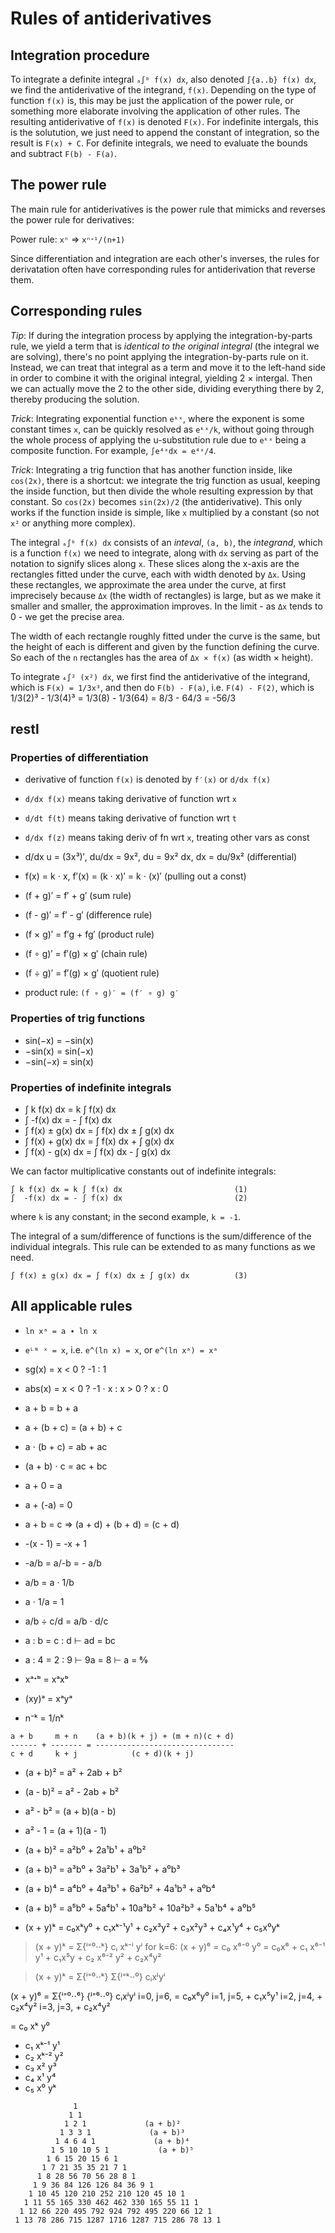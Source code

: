 # Rules of antiderivatives

## Integration procedure

To integrate a definite integral `ₐ∫ᵇ f(x) dx`, also denoted `∫{a..b} f(x) dx`, we find the antiderivative of the integrand, `f(x)`. Depending on the type of function `f(x)` is, this may be just the application of the power rule, or something more elaborate involving the application of other rules. The resulting antiderivative of `f(x)` is denoted `F(x)`. For indefinite intergals, this is the solutution, we just need to append the constant of integration, so the result is `F(x) + C`. For definite integrals, we need to evaluate the bounds and subtract `F(b) - F(a)`.

## The power rule

The main rule for antiderivatives is the power rule that mimicks and reverses the power rule for derivatives:

Power rule: `xⁿ` ⇒ `xⁿᐩ¹/(n+1)`

Since differentiation and integration are each other's inverses, the rules for derivatation often have corresponding rules for antiderivation that reverse them.

## Corresponding rules

*Tip*: If during the integration process by applying the integration-by-parts rule, we yield a term that is *identical to the original integral* (the integral we are solving), there's no point applying the integration-by-parts rule on it. Instead, we can treat that integral as a term and move it to the left-hand side in order to combine it with the original integral, yielding 2 × intergal. Then we can actually move the 2 to the other side, dividing everything there by 2, thereby producing the solution.

*Trick*: Integrating exponential function `eᵏˣ`, where the exponent is some constant times `x`, can be quickly resolved as `eᵏˣ/k`, without going through the whole process of applying the u-substitution rule due to `eᵏˣ` being a composite function. For example, `∫e⁴ˣdx = e⁴ˣ/4`.

*Trick*: Integrating a trig function that has another function inside, like `cos(2x)`, there is a shortcut: we integrate the trig function as usual, keeping the inside function, but then divide the whole resulting expression by that constant. So `cos(2x)` becomes `sin(2x)/2` (the antiderivative). This only works if the function inside is simple, like `x` multiplied by a constant (so not `x²` or anything more complex).


The integral `ₐ∫ᵇ f(x) dx` consists of an *inteval*, `(a, b)`, the *integrand*, which is a function `f(x)` we need to integrate, along with `dx` serving as part of the notation to signify slices along `x`. These slices along the x-axis are the rectangles fitted under the curve, each with width denoted by `Δx`. Using these rectangles, we approximate the area under the curve, at first imprecisely because `Δx` (the width of rectangles) is large, but as we make it smaller and smaller, the approximation improves. In the limit - as `Δx` tends to 0 - we get the precise area.

The width of each rectangle roughly fitted under the curve is the same, but the height of each is different and given by the function defining the curve. So each of the `n` rectangles has the area of `Δx × f(x)` (as width × height).



To integrate `₄∫² (x²) dx`, we first find the antiderivative of the integrand, which is `F(x) = 1/3x³`, and then do `F(b) - F(a)`, i.e. `F(4) - F(2)`, which is   
1/3(2)³ - 1/3(4)³ =
1/3(8) - 1/3(64) =
8/3 - 64/3 = -56/3


## restl

### Properties of differentiation

- derivative of function `f(x)` is denoted by `f′(x)` or `d/dx f(x)`
- `d/dx f(x)` means taking derivative of function wrt `x`
- `d/dt f(t)` means taking derivative of function wrt `t`
- `d/dx f(z)` means taking deriv of fn wrt `x`, treating other vars as const
- d/dx u = (3x³)′, du/dx = 9x², du = 9x² dx, dx = du/9x² (differential)
- f(x) = k ⋅ x, f′(x) = (k ⋅ x)′ = k ⋅ (x)′ (pulling out a const)

- (f + g)′ = f′ + g′                        (sum rule)
- (f - g)′ = f′ - g′                        (difference rule)
- (f × g)′ = f′g + fg′                      (product rule)
- (f ∘ g)′ = f′(g) × g′                     (chain rule)
- (f ÷ g)′ = f′(g) × g′                     (quotient rule)
- product rule: `(f ∘ g)′ = (f′ ∘ g) g′`


### Properties of trig functions

-  sin(−x) = −sin(x)
- −sin(x)  =  sin(−x)
- −sin(−x) =  sin(x)




### Properties of indefinite integrals

- ∫ k f(x)        dx = k ∫ f(x) dx
- ∫  -f(x)        dx = - ∫ f(x) dx
- ∫   f(x) ± g(x) dx =   ∫ f(x) dx ± ∫ g(x) dx
- ∫   f(x) + g(x) dx =   ∫ f(x) dx + ∫ g(x) dx
- ∫   f(x) - g(x) dx =   ∫ f(x) dx - ∫ g(x) dx


We can factor multiplicative constants out of indefinite integrals:

    ∫ k f(x) dx = k ∫ f(x) dx                         (1)
    ∫  -f(x) dx = - ∫ f(x) dx                         (2)

where `k` is any constant; in the second example, `k = -1`.

The integral of a sum/difference of functions is the sum/difference of the individual integrals. This rule can be extended to as many functions as we need.

    ∫ f(x) ± g(x) dx = ∫ f(x) dx ± ∫ g(x) dx          (3)





## All applicable rules

- `ln xᵃ = a ∙ ln x`
- `eᴸᴺ ˣ = x`, i.e. `e^(ln x) = x`, or `e^(ln xᵃ) = xᵃ`

- sg(x) = x < 0 ? -1 : 1
- abs(x) = x < 0 ? -1 ⋅ x : x > 0 ? x : 0
- a + b = b + a
- a + (b + c) = (a + b) + c
- a ⋅ (b + c) = ab + ac
- (a + b) ⋅ c = ac + bc
- a + 0 = a
- a + (-a) = 0
- a + b = c ⇒ (a + d) + (b + d) = (c + d)
- -(x - 1) = -x + 1
- -a/b = a/-b = - a/b
- a/b = a ⋅ 1/b
- a ⋅ 1/a = 1
- a/b ÷ c/d = a/b ⋅ d/c
- a : b = c : d ⊢ ad = bc
- a : 4 = 2 : 9 ⊢ 9a = 8 ⊢ a = 8⁄9
- xᵃᐩᵇ = xᵃxᵇ
- (xy)ᵃ = xᵃyᵃ
- n⁻ᵏ = 1/nᵏ


```
a + b     m + n    (a + b)(k + j) + (m + n)(c + d)
------ + ------- = -------------------------------
c + d     k + j            (c + d)(k + j)
```

- (a + b)² = a² + 2ab + b²
- (a - b)² = a² - 2ab + b²
- a² - b² = (a + b)(a - b)
- a² - 1 = (a + 1)(a - 1)

- (a + b)² = a²b⁰                  +  2a¹b¹ +  a⁰b²
- (a + b)³ = a³b⁰                  +  3a²b¹ + 3a¹b² + a⁰b³
- (a + b)⁴ = a⁴b⁰         +  4a³b¹ +  6a²b² + 4a¹b³ + a⁰b⁴
- (a + b)⁵ = a⁵b⁰ + 5a⁴b¹ + 10a³b² + 10a²b³ + 5a¹b⁴ + a⁰b⁵

- (x + y)ᵏ = c₀xᵏy⁰ + c₁xᵏ⁻¹y¹ + c₂x³y² + c₃x²y³ + c₄x¹y⁴ + c₅x⁰yᵏ

>(x + y)ᵏ = Σ{ⁱ⁼⁰⋅⋅ᵏ} cᵢ xᵏ⁻ⁱ yⁱ
for k=6: (x + y)⁶ = c₀ x⁶⁻⁰ y⁰      = c₀x⁶
                  + c₁ x⁶⁻¹ y¹      + c₁x⁵y
                  + c₂ x⁶⁻² y²      + c₂x⁴y²

>(x + y)ᵏ = Σ{ⁱ⁼⁰⋅⋅ᵏ} Σ{ʲ⁼ᵏ⋅⋅⁰} cᵢxʲyⁱ

(x + y)⁶ =
Σ{ⁱ⁼⁰⋅⋅⁶} {ʲ⁼⁶⋅⋅⁰} cᵢxʲyⁱ
i=0, j=6,      = c₀x⁶y⁰
i=1, j=5,      + c₁x⁵y¹
i=2, j=4,      + c₂x⁴y²
i=3, j=3,      + c₂x⁴y²


= c₀ xᵏ   y⁰
+ c₁ xᵏ⁻¹ y¹
+ c₂ xᵏ⁻² y²
+ c₃ x²   y³
+ c₄ x¹   y⁴
+ c₅ x⁰   yᵏ



```
              1
             1 1
            1 2 1             (a + b)²
           1 3 3 1             (a + b)³
          1 4 6 4 1             (a + b)⁴
         1 5 10 10 5 1           (a + b)⁵
        1 6 15 20 15 6 1
       1 7 21 35 35 21 7 1
      1 8 28 56 70 56 28 8 1
     1 9 36 84 126 126 84 36 9 1
    1 10 45 120 210 252 210 120 45 10 1
   1 11 55 165 330 462 462 330 165 55 11 1
  1 12 66 220 495 792 924 792 495 220 66 12 1
 1 13 78 286 715 1287 1716 1287 715 286 78 13 1
```
